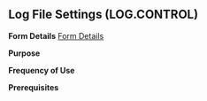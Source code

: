 ## Log File Settings (LOG.CONTROL)
<PageHeader />

**Form Details**
[Form Details](../LOG-CONTROL-1/README.md)

**Purpose**

**Frequency of Use**

**Prerequisites**

<badge text= "Version 8.10.57 " vertical="middle" />

<PageFooter />
